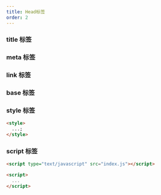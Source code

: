 ```yaml
---
title: Head标签
order: 2
---
```


<PageHeaderPro 
  title="head标签"  
  sub_title="一般定义页面的头部，描述页面的各种属性和信息，用于存放：title、meta、style、script、link、base" 
/>

### title 标签

<CardPro
  data="[
    {desc: `定义文档的标题，显示在浏览器窗口的标题栏上`, example: `<title></title>`}
  ]"
/>

### meta 标签

<CardPro
  data="[
    {desc: `网页编码`, example: `<meta charset='utf-8' />`},
    {desc: `网页关键字`, example: `<meta name='keywords' content='关键字1,关键字2' />`},
    {desc: `网页描述`, example: `<meta name='description' content='描述' />`},
    {desc: `优先使用webkit内核`, example: `<meta name='renderer' content='webkit' /> `},
    {desc: `视口设置`, example: `<meta name='viewport' content='width=device-width, user-scalable=no, initial-scale=1.0, maximum-scale=1.0, minimum-scale=1.0' />`},
    {desc: `重定向`, example: `<meta http-equiv='refresh' content='5; http://www.qq.com' />`},
    {desc: `优先使用edge渲染`, example: `<meta http-equiv='X-UA-Compatible' content='IE=edge,chrome=1' />`}
  ]"
/>

### link 标签

<CardPro 
  data="[
    {desc: `引入样式表`, example: `<link rel='stylesheet' href='index.css'>`}, 
    {desc: `引入小图标`, example: `<link rel='icon' href='1.ico'>`}
  ]"
/>

### base 标签

<CardPro
  data="[
    {desc: '网页所有链接为_blank方式打开', example: `<base target='_blank' />`}
  ]"
/>

### style 标签

```html
<style>
  ...;
</style>
```

### script 标签

```html
<script type="text/javascript" src="index.js"></script>

<script>
  ...
</script>
```
